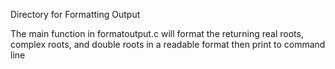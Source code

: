 Directory for Formatting Output 

The main function in formatoutput.c will format the returning real roots, complex roots, and double roots in a readable format then print to command line
